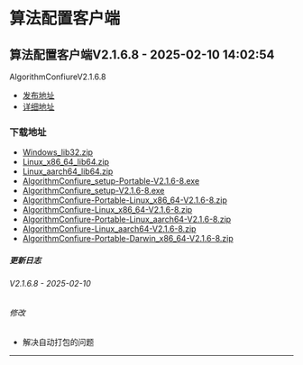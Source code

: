 # 算法配置客户端
## 算法配置客户端V2.1.6.8 - 2025-02-10 14:02:54
AlgorithmConfiureV2.1.6.8
*  [发布地址](https://github.com/jadehh/AlgorithmConfigUI/releases/tag/V2.1.6.8)
*  [详细地址](https://github.com/jadehh/jadehh_file/releases/tag/AlgorithmConfiureV2.1.6.8)
### 下载地址
* [Windows_lib32.zip](https://gh.6yit.com/https://github.com/jadehh/jadehh_file/releases/download/AlgorithmConfiureV2.1.6.8/Windows_lib32.zip)
* [Linux_x86_64_lib64.zip](https://gh.6yit.com/https://github.com/jadehh/jadehh_file/releases/download/AlgorithmConfiureV2.1.6.8/Linux_x86_64_lib64.zip)
* [Linux_aarch64_lib64.zip](https://gh.6yit.com/https://github.com/jadehh/jadehh_file/releases/download/AlgorithmConfiureV2.1.6.8/Linux_aarch64_lib64.zip)
* [AlgorithmConfiure_setup-Portable-V2.1.6-8.exe](https://gh.6yit.com/https://github.com/jadehh/jadehh_file/releases/download/AlgorithmConfiureV2.1.6.8/AlgorithmConfiure_setup-Portable-V2.1.6-8.exe)
* [AlgorithmConfiure_setup-V2.1.6-8.exe](https://gh.6yit.com/https://github.com/jadehh/jadehh_file/releases/download/AlgorithmConfiureV2.1.6.8/AlgorithmConfiure_setup-V2.1.6-8.exe)
* [AlgorithmConfiure-Portable-Linux_x86_64-V2.1.6-8.zip](https://gh.6yit.com/https://github.com/jadehh/jadehh_file/releases/download/AlgorithmConfiureV2.1.6.8/AlgorithmConfiure-Portable-Linux_x86_64-V2.1.6-8.zip)
* [AlgorithmConfiure-Linux_x86_64-V2.1.6-8.zip](https://gh.6yit.com/https://github.com/jadehh/jadehh_file/releases/download/AlgorithmConfiureV2.1.6.8/AlgorithmConfiure-Linux_x86_64-V2.1.6-8.zip)
* [AlgorithmConfiure-Portable-Linux_aarch64-V2.1.6-8.zip](https://gh.6yit.com/https://github.com/jadehh/jadehh_file/releases/download/AlgorithmConfiureV2.1.6.8/AlgorithmConfiure-Portable-Linux_aarch64-V2.1.6-8.zip)
* [AlgorithmConfiure-Linux_aarch64-V2.1.6-8.zip](https://gh.6yit.com/https://github.com/jadehh/jadehh_file/releases/download/AlgorithmConfiureV2.1.6.8/AlgorithmConfiure-Linux_aarch64-V2.1.6-8.zip)
* [AlgorithmConfiure-Portable-Darwin_x86_64-V2.1.6-8.zip](https://gh.6yit.com/https://github.com/jadehh/jadehh_file/releases/download/AlgorithmConfiureV2.1.6.8/AlgorithmConfiure-Portable-Darwin_x86_64-V2.1.6-8.zip)
##### 更新日志
###### V2.1.6.8 - 2025-02-10
###### 修改
* 解决自动打包的问题
---
